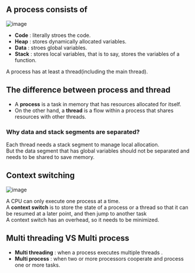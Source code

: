 ## A process consists of
![image](https://user-images.githubusercontent.com/67142421/177061507-70e77e7f-1af0-4d3c-92a8-b0b5ba706bc2.png)

* **Code** : literally stroes the code.
* **Heap** : stores dynamically allocated variables.
* **Data** : stroes global variables.
* **Stack** : stores local variables, that is to say, stores the variables of a function.

A process has at least a thread(including the main thread).<br>
## The difference between process and thread
* A **process** is a task in memory that has resources allocated for itself.
* On the other hand, a **thread** is a flow within a process that shares resources with other threads.<br>

### Why data and stack segments are separated?
Each thread needs a stack segment to manage local allocation.<br>
But the data segment that has global variables should not be separated and needs to be shared to save memory.<br>

## Context switching
![image](https://user-images.githubusercontent.com/67142421/177234829-9c080823-63e8-450f-b758-74b1e8b9ee29.png)

A CPU can only execute one process at a time.<br>
A **context switch** is to store the state of a process or a thread so that it can be resumed at a later point, and then jump to another task<br>
A context switch has an overhead, so it needs to be minimized.

## Multi threading VS Multi process
* **Multi threading** : when a process executes multiple threads .
* **Multi process** : when two or more processors cooperate and process one or more tasks.<br>
